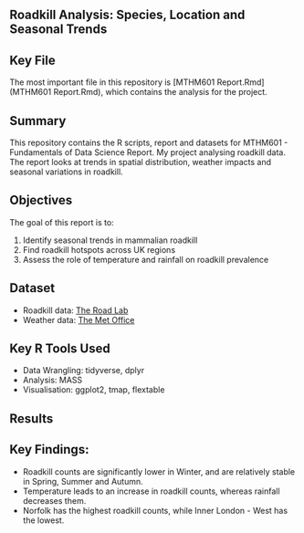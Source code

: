 ## Roadkill Analysis: Species, Location and Seasonal Trends

## Key File
The most important file in this repository is [MTHM601 Report.Rmd](MTHM601 Report.Rmd), which contains the analysis for the project.

## Summary
This repository contains the R scripts, report and datasets for MTHM601 - Fundamentals of Data Science Report. My project analysing roadkill data. The report looks at trends in spatial distribution, weather impacts and seasonal variations in roadkill. 

## Objectives
The goal of this report is to:
1. Identify seasonal trends in mammalian roadkill
2. Find roadkill hotspots across UK regions
3. Assess the role of temperature and rainfall on roadkill prevalence

## Dataset
- Roadkill data: [The Road Lab](https://www.theroadlab.co.uk/)
- Weather data: [The Met Office](https://www.metoffice.gov.uk/research/climate/maps-and-data/uk-and-regional-series)


## Key R Tools Used
- Data Wrangling: tidyverse, dplyr
- Analysis: MASS
- Visualisation: ggplot2, tmap,  flextable


## Results
## Key Findings:
- Roadkill counts are significantly lower in Winter, and are relatively stable in Spring, Summer and Autumn.
- Temperature leads to an increase in roadkill counts, whereas rainfall decreases them.
- Norfolk has the highest roadkill counts, while Inner London - West has the lowest.
